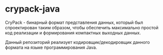 # crypack-java

CryPack - бинарный формат представления данных, который был спроектирован таким образом, чтобы обеспечить максимально простой код реализации и формирования компактных выходных данных.

Данный репозиторий реализует кодировщик/декодировщик данного формата на языке программирования Java.
